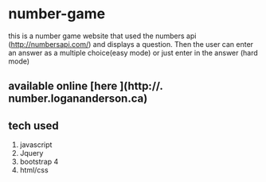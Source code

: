# number-game
this is a number game website that used the numbers api (http://numbersapi.com/) and displays a question. Then the user can enter an answer as a multiple choice(easy mode) or just enter in the answer (hard mode)
## available online [here ](http://. number.logananderson.ca)
## tech used
1. javascript
1. Jquery
1. bootstrap 4
1. html/css
